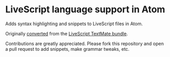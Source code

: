 # LiveScript language support in Atom

Adds syntax highlighting and snippets to LiveScript files in Atom.

Originally [converted](http://atom.io/docs/latest/converting-a-text-mate-bundle)
from the [LiveScript TextMate bundle](https://github.com/paulmillr/LiveScript.tmbundle).

Contributions are greatly appreciated. Please fork this repository and open a
pull request to add snippets, make grammar tweaks, etc.
